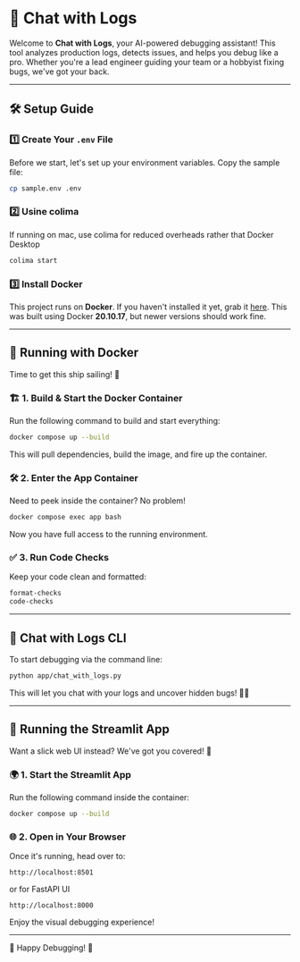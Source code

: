 # 🚀 Chat with Logs

Welcome to **Chat with Logs**, your AI-powered debugging assistant! This tool analyzes production logs, detects issues, and helps you debug like a pro. Whether you're a lead engineer guiding your team or a hobbyist fixing bugs, we've got your back.

---

## 🛠️ Setup Guide

### 1️⃣ Create Your `.env` File

Before we start, let's set up your environment variables. Copy the sample file:

```bash
cp sample.env .env
```

### 2️⃣ Usine colima

If running on mac, use colima for reduced overheads rather that Docker Desktop

```bash
colima start
```

### 3️⃣ Install Docker

This project runs on **Docker**. If you haven't installed it yet, grab it [here](https://www.docker.com/). This was built using Docker **20.10.17**, but newer versions should work fine.

---

## 🐳 Running with Docker

Time to get this ship sailing! 🚢

### 🏗️ 1. Build & Start the Docker Container

Run the following command to build and start everything:

```bash
docker compose up --build
```

This will pull dependencies, build the image, and fire up the container.

### 🛠️ 2. Enter the App Container

Need to peek inside the container? No problem!

```bash
docker compose exec app bash
```

Now you have full access to the running environment.

### ✅ 3. Run Code Checks

Keep your code clean and formatted:

```bash
format-checks
code-checks
```

---

## 💬 Chat with Logs CLI

To start debugging via the command line:

```bash
python app/chat_with_logs.py
```

This will let you chat with your logs and uncover hidden bugs! 🕵️‍♂️

---

## 🎨 Running the Streamlit App

Want a slick web UI instead? We've got you covered! 🚀

### 🌍 1. Start the Streamlit App

Run the following command inside the container:

```bash
docker compose up --build
```

### 🌐 2. Open in Your Browser

Once it's running, head over to:

```
http://localhost:8501
```
or for FastAPI UI

```
http://localhost:8000
```

Enjoy the visual debugging experience!

---

🔧 Happy Debugging! 🚀

